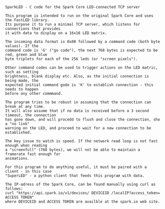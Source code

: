     SparkLED - C code for the Spark Core LED-connected TCP server
    
    This program is intended to run on the original Spark Core and uses the FastLED library.
    Its purpose it to run a minimal TCP server, which listens for connections that provides
    it with data to display on a 16x16 LED matrix.
    
    The incoming data format is 0x00 followed by a command code (both byte values). If the 
    command code is 'G' ("go code"), the next 768 bytes is expected to be red, green and blue 
    byte triplets for each of the 256 leds (or "screen pixels").
    
    Other command codes can be used to trigger actions on the LED matric, such as setting 
    brightness, blank display etc. Also, as the initial connection is being made, the 
    expected initial command gode is 'K' to establish connection - this needs to happen
    before any other commmand. 
    
    The program tries to be robust in assuming that the connection can break at any time.
    It will also assume that if no data is received before a 3 second timeout, the connection
    has gone down, and will procedd to flush and close the connection, sho a "no link"
    warning on the LED, and proceed to wait for a new connection to be established.
    
    The key issue to watch is speed. If the network read loop is not fast enough when reading
    a "screenfull" (768 bytes), we will not be able to maintain a framerate fast enough for
    animations. 
    
    For this program to do anything useful, it must be paired with a client - in this case
    "SuperLED" - a python client that feeds this program with data.
    
    The IP-adress of the Spark Core, can be found manually using curl as follows:
    curl "https://api.spark.io/v1/devices/ DEVICEID /localIP?access_token= ACCESS TOKEN"
    where DEVICEID and ACCESS TOKEN are availble at the spark.io web site.
